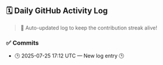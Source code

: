 ## 🗓️ Daily GitHub Activity Log

> 🤖 Auto-updated log to keep the contribution streak alive!

### ✅ Commits

- 🕒 2025-07-25 17:12 UTC — New log entry 🕒

